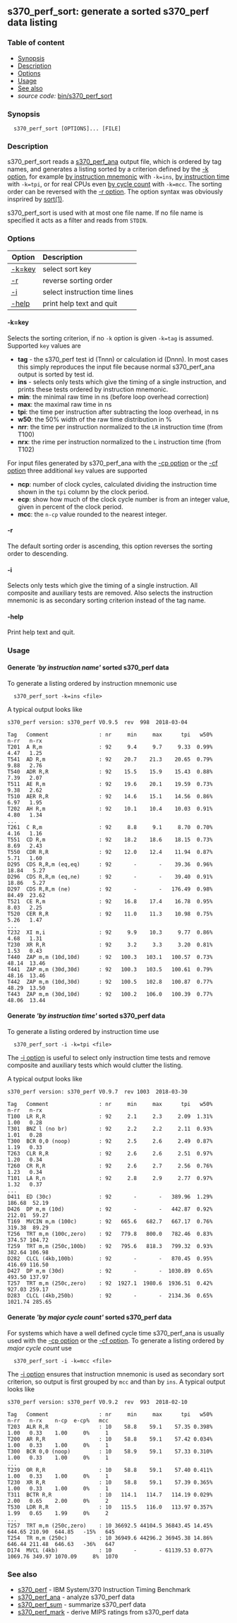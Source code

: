 ## s370_perf_sort: generate a sorted s370_perf data listing

### Table of content

- [Synopsis](#user-content-synopsis)
- [Description](#user-content-description)
- [Options](#user-content-options)
- [Usage](#user-content-usage)
- [See also](#user-content-also)
- _source code:_ [bin/s370_perf_sort](../bin/s370_perf_sort)

### <a id="synopsis">Synopsis</a>
```
  s370_perf_sort [OPTIONS]... [FILE]
```

### <a id="description">Description</a>
s370_perf_sort reads a [s370_perf_ana](s370_perf_ana.md) output file, which is
ordered by tag names, and generates a listing sorted by a criterion defined by
the [-k option](#user-content-opt-k), for example
[by instruction mnemonic](#user-content-exa-ins) with `-k=ins`,
[by instruction time](#user-content-exa-tpi) with `-k=tpi`, or
for real CPUs even [by cycle count](#user-content-exa-mcc) with `-k=mcc`.
The sorting order can be reversed with the [-r option](#user-content-opt-r).
The option syntax was obviously insprired by
[sort(1)](http://man7.org/linux/man-pages/man1/sort.1.html).

s370_perf_sort is used with at most one file name. If no file name is
specified it acts as a filter and reads from `STDIN`.

### <a id="options">Options</a> 
| Option | Description |
| ------ | :---------- |
| [-k=key](#user-content-opt-k)   | select sort key |
| [-r](#user-content-opt-r)       | reverse sorting order |
| [-i](#user-content-opt-i)       | select instruction time lines |
| [-help](#user-content-opt-help) | print help text and quit |

#### <a id="opt-k">-k=key</a>
Selects the sorting criterion, if no `-k` option is given `-k=tag` is assumed.
Supported `key` values are
- **tag** - the s370_perf test id (Tnnn) or calculation id (Dnnn). In most
  cases this simply reproduces the input file because  normal s370_perf_ana
  output is sorted by test id.
- **ins** - selects only tests which give the timing of a single instruction,
  and prints these tests ordered by instruction mnemonic. 
- **min**: the minimal raw time in ns (before loop overhead correction)
- **max**: the maximal raw time in ns
- **tpi**: the time per instruction after subtracting the loop overhead, in ns
- **w50**: the 50% width of the raw time distribution in %
- **nrr**: the time per instruction normalized to the `LR` instruction time
  (from T100)
- **nrx**: the rime per instruction normalized to the `L` instruction time
  (from T102)

For input files generated by s370_perf_ana with the
[-cp option](s370_perf_ana.md#user-content-opt-cp) or the
[-cf option](s370_perf_ana.md#user-content-opt-cf) three additional
`key` values are supported
- **ncp**: number of clock cycles, calculated dividing the instruction time
  shown in the `tpi` column by the clock period.
- **ecp**: show how much of the clock cycle number is from an integer value,
  given in percent of the clock period.
- **mcc**: the `n-cp` value rounded to the nearest integer.

#### <a id="opt-r">-r</a>
The default sorting order is ascending, this option reverses the sorting order
to descending.

#### <a id="opt-i">-i</a>
Selects only tests which give the timing of a single instruction. All composite
and auxiliary tests are removed. Also selects the instruction mnemonic is
as secondary sorting criterion instead of the tag name.

#### <a id="opt-help">-help</a>
Print help text and quit.

### <a id="usage">Usage</a>

#### <a id="exa-ins">Generate _'by instruction name'_ sorted s370_perf data</a>
To generate a listing ordered by instruction mnemonic use
```
  s370_perf_sort -k=ins <file>
```

A typical output looks like
```
s370_perf version: s370_perf V0.9.5  rev  998  2018-03-04

Tag   Comment                : nr     min     max      tpi   w50%    n-rr   n-rx
T201  A R,m                  : 92     9.4     9.7     9.33  0.99%    4.47   1.25
T541  AD R,m                 : 92    20.7    21.3    20.65  0.79%    9.88   2.76
T540  ADR R,R                : 92    15.5    15.9    15.43  0.88%    7.39   2.07
T511  AE R,m                 : 92    19.6    20.1    19.59  0.73%    9.38   2.62
T510  AER R,R                : 92    14.6    15.1    14.56  0.86%    6.97   1.95
T202  AH R,m                 : 92    10.1    10.4    10.03  0.91%    4.80   1.34
...
T261  C R,m                  : 92     8.8     9.1     8.70  0.70%    4.16   1.16
T551  CD R,m                 : 92    18.2    18.6    18.15  0.73%    8.69   2.43
T550  CDR R,R                : 92    12.0    12.4    11.94  0.87%    5.71   1.60
D295  CDS R,R,m (eq,eq)      : 92       -       -    39.36  0.96%   18.84   5.27
D296  CDS R,R,m (eq,ne)      : 92       -       -    39.40  0.91%   18.86   5.27
D297  CDS R,R,m (ne)         : 92       -       -   176.49  0.98%   84.49  23.62
T521  CE R,m                 : 92    16.8    17.4    16.78  0.95%    8.03   2.25
T520  CER R,R                : 92    11.0    11.3    10.98  0.75%    5.26   1.47
...
T232  XI m,i                 : 92     9.9    10.3     9.77  0.86%    4.68   1.31
T230  XR R,R                 : 92     3.2     3.3     3.20  0.81%    1.53   0.43
T440  ZAP m,m (10d,10d)      : 92   100.3   103.1   100.57  0.73%   48.14  13.46
T441  ZAP m,m (30d,30d)      : 92   100.3   103.5   100.61  0.79%   48.16  13.46
T442  ZAP m,m (10d,30d)      : 92   100.5   102.8   100.87  0.77%   48.29  13.50
T443  ZAP m,m (30d,10d)      : 92   100.2   106.0   100.39  0.77%   48.06  13.44
```

#### <a id="exa-tpi">Generate _'by instruction time'_ sorted s370_perf data</a>
To generate a listing ordered by instruction time use
```
  s370_perf_sort -i -k=tpi <file>
```

The [-i option](#user-content-opt-i) is useful to select only instruction
time tests and remove composite and auxiliary tests which would clutter
the listing.

A typical output looks like
```
s370_perf version: s370_perf V0.9.7  rev 1003  2018-03-30

Tag   Comment                : nr     min     max      tpi   w50%    n-rr   n-rx
T100  LR R,R                 : 92     2.1     2.3     2.09  1.31%    1.00   0.28
T301  BNZ l (no br)          : 92     2.2     2.2     2.11  0.93%    1.01   0.28
T300  BCR 0,0 (noop)         : 92     2.5     2.6     2.49  0.87%    1.19   0.33
T263  CLR R,R                : 92     2.6     2.6     2.51  0.97%    1.20   0.34
T260  CR R,R                 : 92     2.6     2.7     2.56  0.76%    1.23   0.34
T101  LA R,n                 : 92     2.8     2.9     2.77  0.97%    1.32   0.37
...
D411  ED (30c)               : 92       -       -   389.96  1.29%  186.68  52.19
D426  DP m,m (10d)           : 92       -       -   442.87  0.92%  212.01  59.27
T169  MVCIN m,m (100c)       : 92   665.6   682.7   667.17  0.76%  319.38  89.29
T256  TRT m,m (100c,zero)    : 92   779.8   800.0   782.46  0.83%  374.57 104.72
T259  TRT m,m (250c,100b)    : 92   795.6   818.3   799.32  0.93%  382.64 106.98
D282  CLCL (4kb,100b)        : 92       -       -   870.45  0.95%  416.69 116.50
D427  DP m,m (30d)           : 92       -       -  1030.89  0.65%  493.50 137.97
T257  TRT m,m (250c,zero)    : 92  1927.1  1980.6  1936.51  0.42%  927.03 259.17
D283  CLCL (4kb,250b)        : 92       -       -  2134.36  0.65% 1021.74 285.65
```

#### <a id="exa-mcc">Generate _'by major cycle count'_ sorted s370_perf data</a>
For systems which have a well defined cycle time s370_perf_ana is usually
used with the [-cp option](s370_perf_ana.md#user-content-opt-cp) or the
[-cf option](s370_perf_ana.md#user-content-opt-cf). To generate a listing
ordered by _major cycle count_ use
```
  s370_perf_sort -i -k=mcc <file>
```

The [-i option](#user-content-opt-i) ensures that instruction mnemonic is
used as secondary sort criterion, so output is first grouped by `mcc` and
than by `ins`. A typical output looks like
```
s370_perf version: s370_perf V0.9.2  rev  993  2018-02-10  

Tag   Comment                : nr     min     max      tpi   w50%    n-rr   n-rx    n-cp  e-cp%   mcc
T203  ALR R,R                : 10    58.8    59.1    57.35 0.398%    1.00   0.33    1.00     0%     1
T200  AR R,R                 : 10    58.8    59.1    57.42 0.034%    1.00   0.33    1.00     0%     1
T300  BCR 0,0 (noop)         : 10    58.9    59.1    57.33 0.310%    1.00   0.33    1.00     0%     1
...
T239  OR R,R                 : 10    58.8    59.1    57.40 0.411%    1.00   0.33    1.00     0%     1
T230  XR R,R                 : 10    58.8    59.1    57.39 0.365%    1.00   0.33    1.00     0%     1
T311  BCTR R,R               : 10   114.1   114.7   114.19 0.029%    2.00   0.65    2.00     0%     2
T530  LDR R,R                : 10   115.5   116.0   113.97 0.357%    1.99   0.65    1.99     0%     2
...
T257  TRT m,m (250c,zero)    : 10 36692.5 44104.5 36843.45 14.45%  644.65 210.90  644.85   -15%   645
T254  TR m,m (250c)          : 10 36949.6 44296.2 36945.38 14.86%  646.44 211.48  646.63   -36%   647
D174  MVCL (4kb)             : 10       -       - 61139.53 0.077% 1069.76 349.97 1070.09     8%  1070
```

### <a id="also">See also</a>
- [s370_perf](s370_perf.md) - IBM System/370 Instruction Timing Benchmark
- [s370_perf_ana](s370_perf_ana.md) - analyze s370_perf data
- [s370_perf_sum](s370_perf_sum.md) - summarize s370_perf data
- [s370_perf_mark](s370_perf_mark.md) - derive MIPS ratings from s370_perf data

